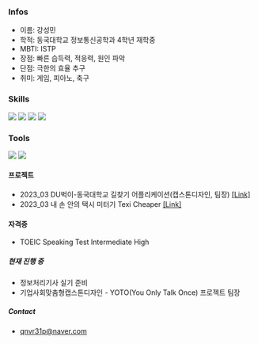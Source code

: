 

### Infos
  - 이름: 강성민
  - 학적: 동국대학교 정보통신공학과 4학년 재학중
  - MBTI: ISTP 
  - 장점: 빠른 습득력, 적응력, 원인 파악
  - 단점: 극한의 효율 추구
  - 취미: 게임, 피아노, 축구


### Skills
 <img src="https://img.shields.io/badge/C++-00599C?style=flat&logo=cplusplus&logoColor=white"/> <img src="https://img.shields.io/badge/Dart-0175C2?style=flat&logo=Dart&logoColor=white"/> <img src="https://img.shields.io/badge/python-3776AB?&logo=Python&logoColor=ffffff"/> <img src="https://img.shields.io/badge/Java-007396?style=flat&logo=OpenJDK&logoColor=white"/>

### Tools
<img src="https://img.shields.io/badge/GitHub-181717?&logo=GitHub&logoColor=ffffff"/> <img src="https://img.shields.io/badge/Slack-4A154B?&logo=Slack&logoColor=ffffff"/>

<!--#### **수상경력**-->



<!--#### **활동경력**-->
   

#### **프로젝트**
 - 2023_03 DU벅이-동국대학교 길찾기 어플리케이션(캡스톤디자인, 팀장) [[Link]](https://github.com/ReturnRudi/Dubeogi)
 - 2023_03 내 손 안의 택시 미터기 Texi Cheaper [[Link]](https://github.com/ReturnRudi/TexiCheaper)


<!--#### **그 외 작업**-->


#### **자격증**
 - TOEIC Speaking Test Intermediate High


##### **현재 진행 중**
 - 정보처리기사 실기 준비
 - 기업사회맞춤형캡스톤디자인 - YOTO(You Only Talk Once) 프로젝트 팀장

##### **Contact**
 - qnvr31p@naver.com<br/>
 
